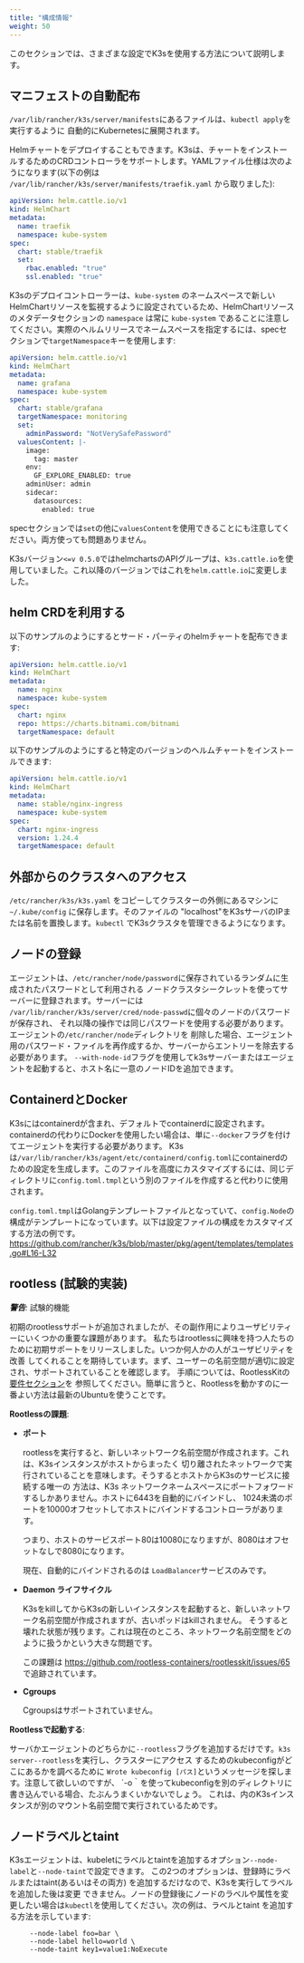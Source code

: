 ```yaml
---
title: "構成情報"
weight: 50
---
```


このセクションでは、さまざまな設定でK3sを使用する方法について説明します。


マニフェストの自動配布
------------------------

`/var/lib/rancher/k3s/server/manifests`にあるファイルは、`kubectl apply`を実行するように
自動的にKubernetesに展開されます。

Helmチャートをデプロイすることもできます。K3sは、チャートをインストールするためのCRDコントローラをサポートします。YAMLファイル仕様は次のようになります(以下の例は `/var/lib/rancher/k3s/server/manifests/traefik.yaml` から取りました):

```yaml
apiVersion: helm.cattle.io/v1
kind: HelmChart
metadata:
  name: traefik
  namespace: kube-system
spec:
  chart: stable/traefik
  set:
    rbac.enabled: "true"
    ssl.enabled: "true"
```

K3sのデプロイコントローラーは、`kube-system` のネームスペースで新しいHelmChartリソースを監視するように設定されているため、HelmChartリソースのメタデータセクションの `namespace` は常に `kube-system` であることに注意してください。実際のヘルムリリースでネームスペースを指定するには、specセクションで`targetNamespace`キーを使用します:

```yaml
apiVersion: helm.cattle.io/v1
kind: HelmChart
metadata:
  name: grafana
  namespace: kube-system
spec:
  chart: stable/grafana
  targetNamespace: monitoring
  set:
    adminPassword: "NotVerySafePassword"
  valuesContent: |-
    image:
      tag: master
    env:
      GF_EXPLORE_ENABLED: true
    adminUser: admin
    sidecar:
      datasources:
        enabled: true
```

specセクションでは`set`の他に`valuesContent`を使用できることにも注意してください。両方使っても問題ありません。

K3sバージョン`<=v 0.5.0`ではhelmchartsのAPIグループは、`k3s.cattle.io`を使用していました。これ以降のバージョンではこれを`helm.cattle.io`に変更しました。

helm CRDを利用する
---------------------

以下のサンプルのようにするとサード・パーティのhelmチャートを配布できます:

```yaml
apiVersion: helm.cattle.io/v1
kind: HelmChart
metadata:
  name: nginx
  namespace: kube-system
spec:
  chart: nginx
  repo: https://charts.bitnami.com/bitnami
  targetNamespace: default
```

以下のサンプルのようにすると特定のバージョンのヘルムチャートをインストールできます:

```yaml
apiVersion: helm.cattle.io/v1
kind: HelmChart
metadata:
  name: stable/nginx-ingress
  namespace: kube-system
spec:
  chart: nginx-ingress
  version: 1.24.4
  targetNamespace: default
```

外部からのクラスタへのアクセス
-----------------------------

`/etc/rancher/k3s/k3s.yaml` をコピーしてクラスターの外側にあるマシンに `~/.kube/config` に保存します。そのファイルの
"localhost"をK3sサーバのIPまたは名前を置換します。`kubectl` でK3sクラスタを管理できるようになります。

ノードの登録
-----------------

エージェントは、`/etc/rancher/node/password`に保存されているランダムに生成されたパスワードとして利用される
ノードクラスタシークレットを使ってサーバーに登録されます。サーバーには
`/var/lib/rancher/k3s/server/cred/node-passwd`に個々のノードのパスワードが保存され、
それ以降の操作では同じパスワードを使用する必要があります。エージェントの`/etc/rancher/node`ディレクトリを
削除した場合、エージェント用のパスワード・ファイルを再作成するか、サーバーからエントリーを除去する必要があります。
`--with-node-id`フラグを使用してk3sサーバーまたはエージェントを起動すると、ホスト名に一意のノードIDを追加できます。

ContainerdとDocker
----------

K3sにはcontainerdが含まれ、デフォルトでcontainerdに設定されます。containerdの代わりにDockerを使用したい場合は、単に`--docker`フラグを付けてエージェントを実行する必要があります。
K3sは`/var/lib/rancher/k3s/agent/etc/containerd/config.toml`にcontainerdのための設定を生成します。このファイルを高度にカスタマイズするには、同じディレクトリに`config.toml.tmpl`という別のファイルを作成すると代わりに使用されます。

`config.toml.tmpl`はGolangテンプレートファイルとなっていて、`config.Node`の構成がテンプレートになっています。以下は設定ファイルの構成をカスタマイズする方法の例です。 https://github.com/rancher/k3s/blob/master/pkg/agent/templates/templates.go#L16-L32

rootless (試験的実装)
--------

_**警告**:_ 試験的機能

初期のrootlessサポートが追加されましたが、その副作用によりユーザビリティーにいくつかの重要な課題があります。
私たちはrootlessに興味を持つ人たちのために初期サポートをリリースしました。いつか何人かの人がユーザビリティを改善
してくれることを期待しています。まず、ユーザーの名前空間が適切に設定され、サポートされていることを確認します。
手順については、RootlessKitの[要件セクション](https://github.com/rootless-containers/rootlesskit#setup)を
参照してください。簡単に言うと、Rootlessを動かすのに一番よい方法は最新のUbuntuを使うことです。

**Rootlessの課題**:

* **ポート**

    rootlessを実行すると、新しいネットワーク名前空間が作成されます。これは、K3sインスタンスがホストからまったく
    切り離されたネットワークで実行されていることを意味します。そうするとホストからK3sのサービスに接続する唯一の
    方法は、K3s ネットワークネームスペースにポートフォワードするしかありません。ホストに6443を自動的にバインドし、
    1024未満のポートを10000オフセットしてホストにバインドするコントローラがあります。

    つまり、ホストのサービスポート80は10080になりますが、8080はオフセットなしで8080になります。
 
    現在、自動的にバインドされるのは `LoadBalancer`サービスのみです。

* **Daemon ライフサイクル**

    K3sをkillしてからK3sの新しいインスタンスを起動すると、新しいネットワーク名前空間が作成されますが、古いポッドはkillされません。
    そうすると壊れた状態が残ります。これは現在のところ、ネットワーク名前空間をどのように扱うかという大きな問題です。

    この課題は https://github.com/rootless-containers/rootlesskit/issues/65 で追跡されています。

* **Cgroups**

    Cgroupsはサポートされていません。

**Rootlessで起動する**:

サーバかエージェントのどちらかに`--rootless`フラグを追加するだけです。`k3s server--rootless`を実行し、クラスターにアクセス
するためのkubeconfigがどこにあるかを調べるために `Wrote kubeconfig [パス]`というメッセージを探します。注意して欲しいのですが、
`-o｀を使ってkubeconfigを別のディレクトリに書き込んでいる場合、たぶんうまくいかないでしょう。
これは、内のK3sインスタンスが別のマウント名前空間で実行されているためです。

ノードラベルとtaint
----------------------

K3sエージェントは、kubeletにラベルとtaintを追加するオプション`--node-label`と`--node-taint`で設定できます。
この2つのオプションは、登録時にラベルまたはtaint(あるいはその両方) を追加するだけなので、K3sを実行してラベルを追加した後は変更
できません。ノードの登録後にノードのラベルや属性を変更したい場合は`kubectl`を使用してください。次の例は、ラベルとtaint
を追加する方法を示しています:
```
     --node-label foo=bar \
     --node-label hello=world \
     --node-taint key1=value1:NoExecute
```

